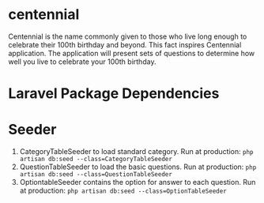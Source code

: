 # centennial

Centennial is the name commonly given to those who live long enough to celebrate their 100th birthday and beyond. This fact inspires Centennial application. The application will present sets of questions to determine how well you live to celebrate your 100th birthday.

# Laravel Package Dependencies

# Seeder
1. CategoryTableSeeder to load standard category. Run at production: `php artisan db:seed --class=CategoryTableSeeder`
2. QuestionTableSeeder to load the basic questions. Run at production: `php artisan db:seed --class=QuestionTableSeeder`
3. OptiontableSeeder contains the option for answer to each question. Run at production: `php artisan db:seed --class=OptionTableSeeder`
